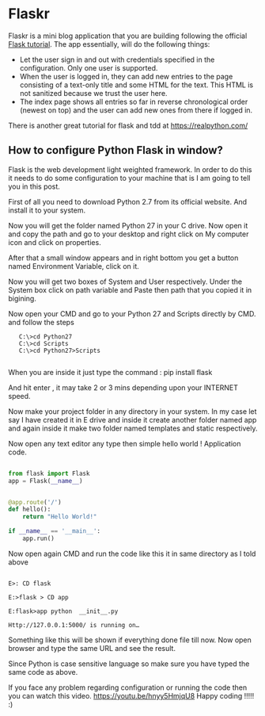# Flaskr

Flaskr is a mini blog application that you are building following the official [Flask tutorial](http://flask.pocoo.org/docs/0.12/tutorial/introduction/). The app essentially, will do the following things:

* Let the user sign in and out with credentials specified in the configuration. Only one user is supported.
* When the user is logged in, they can add new entries to the page consisting of a text-only title and some HTML for the text.   This HTML is not sanitized because we trust the user here.
* The index page shows all entries so far in reverse chronological order (newest on top) and the user can add new ones from       there if logged in.

There is another great tutorial for flask and tdd at https://realpython.com/

## How to configure Python Flask in window?

Flask is the web development light weighted framework.  In order to do this it needs to do some configuration to your machine that is I am going to tell you in this post.

First of all you need to download Python 2.7 from its official website. And install it to your system.


Now you will get the folder named Python 27 in your C drive. Now open it and copy the path and go to your desktop and right click on My computer icon and click on properties.

After that a small window appears and in right bottom you get a button named Environment Variable, click on it.

Now you will get two boxes of System and User respectively. Under the System box click on path variable and Paste then path that you copied it in bigining.

Now open your CMD and go to your Python 27 and Scripts directly by CMD. and follow the steps
``` 
   C:\>cd Python27
   C:\>cd Scripts
   C:\>cd Python27>Scripts
   
   ```
   
 When you are inside it just type the command : pip install flask

And hit enter , it may take 2 or 3 mins depending upon your INTERNET speed.

Now make your project folder in any directory in your system. In my case let say I have created it in E drive and inside it create another folder named app and again inside it make two folder named templates and static respectively.

Now open any text editor any type then simple hello world ! Application code.
```Python

from flask import Flask
app = Flask(__name__)


@app.route('/')
def hello():
    return "Hello World!"

if __name__ == '__main__':
    app.run()
   ```
Now open again CMD and run the code like this it in same directory as I told above

```

E>: CD flask

E:>flask > CD app

E:flask>app python  __init__.py

Http://127.0.0.1:5000/ is running on…
```
Something like this will be shown if everything done file till now. Now open browser and type the same URL and see the result.

Since Python is case sensitive language so make sure you have typed the same code as  above.

If you face any problem regarding configuration or running the code  then you can watch this video.
https://youtu.be/hnyy5HmjqU8
Happy coding !!!!! :)


